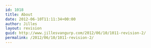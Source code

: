 ```yaml
---
id: 1018
title: About
date: 2012-06-10T11:11:34+00:00
author: Jilles
layout: revision
guid: http://www.jillesvangurp.com/2012/06/10/1011-revision-2/
permalink: /2012/06/10/1011-revision-2/
---
```

